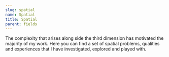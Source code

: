 ```yaml
---
slug: spatial
name: Spatial
title: Spatial
parent: fields
---
```


The complexity that arises along side the third dimension has motivated the majority of my work. Here you can find a set of spatial problems, qualities and experiences that I have investigated, explored and played with.
